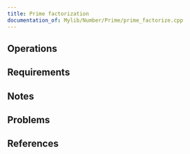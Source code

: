 ```yaml
---
title: Prime factorization
documentation_of: Mylib/Number/Prime/prime_factorize.cpp
---
```


## Operations

## Requirements

## Notes

## Problems

## References
